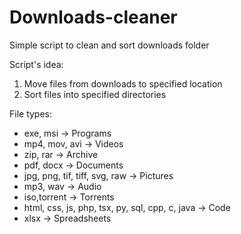 # Downloads-cleaner
Simple script to clean and sort downloads folder

Script's idea:
1. Move files from downloads to specified location
2. Sort files into specified directories


File types:
- exe, msi -> Programs
- mp4, mov, avi -> Videos
- zip, rar -> Archive
- pdf, docx -> Documents
- jpg, png, tif, tiff, svg, raw -> Pictures
- mp3, wav -> Audio
- iso,torrent -> Torrents
- html, css, js, php, tsx, py, sql, cpp, c, java -> Code
- xlsx -> Spreadsheets
